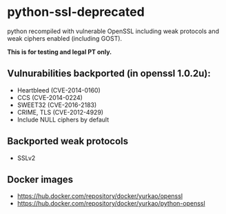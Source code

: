 # python-ssl-deprecated
python recompiled with vulnerable OpenSSL including weak protocols and weak ciphers enabled (including GOST).

**This is for testing and legal PT only.**

## Vulnurabilities backported (in openssl 1.0.2u):
* Heartbleed (CVE-2014-0160)
* CCS (CVE-2014-0224)
* SWEET32 (CVE-2016-2183)
* CRIME, TLS (CVE-2012-4929)
* Include NULL ciphers by default

## Backported weak protocols
* SSLv2

## Docker images
* https://hub.docker.com/repository/docker/yurkao/openssl
* https://hub.docker.com/repository/docker/yurkao/python-openssl


